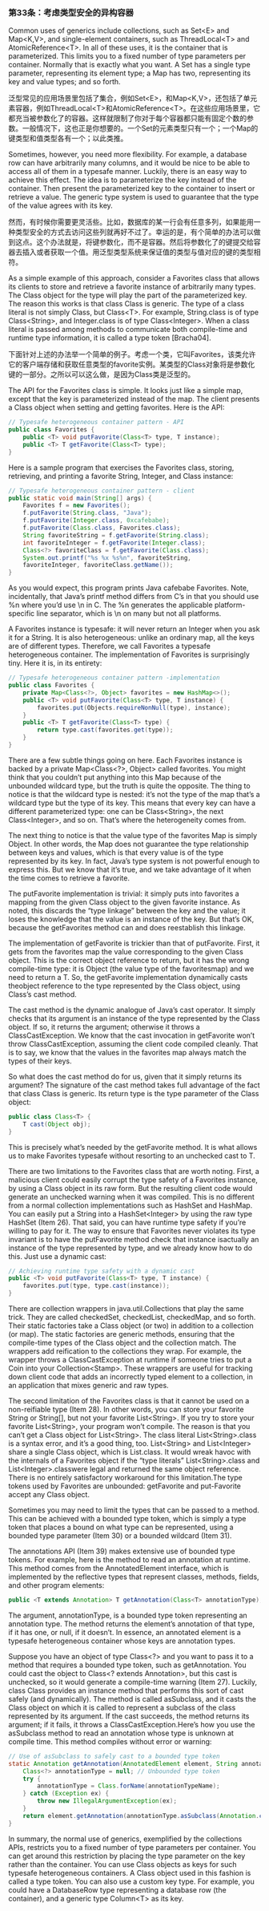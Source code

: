 ### 第33条：考虑类型安全的异构容器

Common uses of generics include collections, such as Set&lt;E&gt; and Map&lt;K,V&gt;, and single-element containers, such as ThreadLocal&lt;T&gt; and AtomicReference&lt;T&gt;. In all of these uses, it is the container that is parameterized. This limits you to a fixed number of type parameters per container. Normally that is exactly what you want. A Set has a single type parameter, representing its element type; a Map has two, representing its key and value types; and so forth.

泛型常见的应用场景里包括了集合，例如Set&lt;E&gt;，和Map&lt;K,V&gt;，还包括了单元素容器，例如ThreadLocal&lt;T&gt;和AtomicReference&lt;T&gt;。在这些应用场景里，它都充当被参数化了的容器。这样就限制了你对于每个容器都只能有固定个数的参数。一般情况下，这也正是你想要的。一个Set的元素类型只有一个；一个Map的键类型和值类型各有一个；以此类推。

Sometimes, however, you need more flexibility. For example, a database row can have arbitrarily many columns, and it would be nice to be able to access all of them in a typesafe manner. Luckily, there is an easy way to achieve this effect. The idea is to parameterize the key instead of the container. Then present the parameterized key to the container to insert or retrieve a value. The generic type system is used to guarantee that the type of the value agrees with its key.

然而，有时候你需要更灵活些。比如，数据库的某一行会有任意多列，如果能用一种类型安全的方式去访问这些列就再好不过了。幸运的是，有个简单的办法可以做到这点。这个办法就是，将键参数化，而不是容器。然后将参数化了的键提交给容器去插入或者获取一个值。用泛型类型系统来保证值的类型与值对应的键的类型相符。

As a simple example of this approach, consider a Favorites class that allows its clients to store and retrieve a favorite instance of arbitrarily many types. The Class object for the type will play the part of the parameterized key. The reason this works is that class Class is generic. The type of a class literal is not simply Class, but Class&lt;T&gt;. For example, String.class is of type Class&lt;String&gt;, and Integer.class is of type Class&lt;Integer&gt;. When a class literal is passed among methods to communicate both compile-time and runtime type information, it is called a type token \[Bracha04\].

下面针对上述的办法举一个简单的例子。考虑一个类，它叫Favorites，该类允许它的客户端存储和获取任意类型的favorite实例。某类型的Class对象将是参数化键的一部分。之所以可以这么做，是因为Class类是泛型的。

The API for the Favorites class is simple. It looks just like a simple map, except that the key is parameterized instead of the map. The client presents a Class object when setting and getting favorites. Here is the API:

```java
// Typesafe heterogeneous container pattern - API
public class Favorites {
    public <T> void putFavorite(Class<T> type, T instance);
    public <T> T getFavorite(Class<T> type);
}
```

Here is a sample program that exercises the Favorites class, storing, retrieving, and printing a favorite String, Integer, and Class instance:

```java
// Typesafe heterogeneous container pattern - client
public static void main(String[] args) {
    Favorites f = new Favorites();
    f.putFavorite(String.class, "Java");
    f.putFavorite(Integer.class, 0xcafebabe);
    f.putFavorite(Class.class, Favorites.class);
    String favoriteString = f.getFavorite(String.class);
    int favoriteInteger = f.getFavorite(Integer.class);
    Class<?> favoriteClass = f.getFavorite(Class.class);
    System.out.printf("%s %x %s%n", favoriteString,
    favoriteInteger, favoriteClass.getName());
}
```

As you would expect, this program prints Java cafebabe Favorites. Note, incidentally, that Java’s printf method differs from C’s in that you should use %n where you’d use \n in C. The %n generates the applicable platform-specific line separator, which is \n on many but not all platforms.

A Favorites instance is typesafe: it will never return an Integer when you ask it for a String. It is also heterogeneous: unlike an ordinary map, all the keys are of different types. Therefore, we call Favorites a typesafe heterogeneous container. The implementation of Favorites is surprisingly tiny. Here it is, in its entirety:

```java
// Typesafe heterogeneous container pattern -implementation
public class Favorites {
    private Map<Class<?>, Object> favorites = new HashMap<>();
    public <T> void putFavorite(Class<T> type, T instance) {
        favorites.put(Objects.requireNonNull(type), instance);
    } 
    public <T> T getFavorite(Class<T> type) {
        return type.cast(favorites.get(type));
    }
}
```

There are a few subtle things going on here. Each Favorites instance is backed by a private Map&lt;Class&lt;?&gt;, Object&gt; called favorites. You might think that you couldn’t put anything into this Map because of the unbounded wildcard type, but the truth is quite the opposite. The thing to notice is that the wildcard type is nested: it’s not the type of the map that’s a wildcard type but the type of its key. This means that every key can have a different parameterized type: one can be Class&lt;String&gt;, the next Class&lt;Integer&gt;, and so on. That’s where the heterogeneity comes from.

The next thing to notice is that the value type of the favorites Map is simply Object. In other words, the Map does not guarantee the type relationship between keys and values, which is that every value is of the type represented by its key. In fact, Java’s type system is not powerful enough to express this. But we know that it’s true, and we take advantage of it when the time comes to retrieve a favorite.

The putFavorite implementation is trivial: it simply puts into favorites a mapping from the given Class object to the given favorite instance. As noted, this discards the “type linkage” between the key and the value; it loses the knowledge that the value is an instance of the key. But that’s OK, because the getFavorites method can and does reestablish this linkage.

The implementation of getFavorite is trickier than that of putFavorite. First, it gets from the favorites map the value corresponding to the given Class object. This is the correct object reference to return, but it has the wrong compile-time type: it is Object \(the value type of the favoritesmap\) and we need to return a T. So, the getFavorite implementation dynamically casts theobject reference to the type represented by the Class object, using Class’s cast method.

The cast method is the dynamic analogue of Java’s cast operator. It simply checks that its argument is an instance of the type represented by the Class object. If so, it returns the argument; otherwise it throws a ClassCastException. We know that the cast invocation in getFavorite won’t throw ClassCastException, assuming the client code compiled cleanly. That is to say, we know that the values in the favorites map always match the types of their keys.

So what does the cast method do for us, given that it simply returns its argument? The signature of the cast method takes full advantage of the fact that class Class is generic. Its return type is the type parameter of the Class object:

```java
public class Class<T> {
    T cast(Object obj);
}
```

This is precisely what’s needed by the getFavorite method. It is what allows us to make Favorites typesafe without resorting to an unchecked cast to T.

There are two limitations to the Favorites class that are worth noting. First, a malicious client could easily corrupt the type safety of a Favorites instance, by using a Class object in its raw form. But the resulting client code would generate an unchecked warning when it was compiled. This is no different from a normal collection implementations such as HashSet and HashMap. You can easily put a String into a HashSet&lt;Integer&gt; by using the raw type HashSet \(Item 26\). That said, you can have runtime type safety if you’re willing to pay for it. The way to ensure that Favorites never violates its type invariant is to have the putFavorite method check that instance isactually an instance of the type represented by type, and we already know how to do this. Just use a dynamic cast:

```java
// Achieving runtime type safety with a dynamic cast
public <T> void putFavorite(Class<T> type, T instance) {
    favorites.put(type, type.cast(instance));
}
```

There are collection wrappers in java.util.Collections that play the same trick. They are called checkedSet, checkedList, checkedMap, and so forth. Their static factories take a Class object \(or two\) in addition to a collection \(or map\). The static factories are generic methods, ensuring that the compile-time types of the Class object and the collection match. The wrappers add reification to the collections they wrap. For example, the wrapper throws a ClassCastException at runtime if someone tries to put a Coin into your Collection&lt;Stamp&gt;. These wrappers are useful for tracking down client code that adds an incorrectly typed element to a collection, in an application that mixes generic and raw types.

The second limitation of the Favorites class is that it cannot be used on a non-reifiable type \(Item 28\). In other words, you can store your favorite String or String\[\], but not your favorite List&lt;String&gt;. If you try to store your favorite List&lt;String&gt;, your program won’t compile. The reason is that you can’t get a Class object for List&lt;String&gt;. The class literal List&lt;String&gt;.class is a syntax error, and it’s a good thing, too. List&lt;String&gt; and List&lt;Integer&gt; share a single Class object, which is List.class. It would wreak havoc with the internals of a Favorites object if the “type literals” List&lt;String&gt;.class and List&lt;Integer&gt;.classwere legal and returned the same object reference. There is no entirely satisfactory workaround for this limitation.The type tokens used by Favorites are unbounded: getFavorite and put-Favorite accept any Class object.

Sometimes you may need to limit the types that can be passed to a method. This can be achieved with a bounded type token, which is simply a type token that places a bound on what type can be represented, using a bounded type parameter \(Item 30\) or a bounded wildcard \(Item 31\).

The annotations API \(Item 39\) makes extensive use of bounded type tokens. For example, here is the method to read an annotation at runtime. This method comes from the AnnotatedElement interface, which is implemented by the reflective types that represent classes, methods, fields, and other program elements:

```java
public <T extends Annotation> T getAnnotation(Class<T> annotationType);
```

The argument, annotationType, is a bounded type token representing an annotation type. The method returns the element’s annotation of that type, if it has one, or null, if it doesn’t. In essence, an annotated element is a typesafe heterogeneous container whose keys are annotation types.

Suppose you have an object of type Class&lt;?&gt; and you want to pass it to a method that requires a bounded type token, such as getAnnotation. You could cast the object to Class&lt;? extends Annotation&gt;, but this cast is unchecked, so it would generate a compile-time warning \(Item 27\). Luckily, class Class provides an instance method that performs this sort of cast safely \(and dynamically\). The method is called asSubclass, and it casts the Class object on which it is called to represent a subclass of the class represented by its argument. If the cast succeeds, the method returns its argument; if it fails, it throws a ClassCastException.Here’s how you use the asSubclass method to read an annotation whose type is unknown at compile time. This method compiles without error or warning:

```java
// Use of asSubclass to safely cast to a bounded type token
static Annotation getAnnotation(AnnotatedElement element, String annotationTypeName) {
    Class<?> annotationType = null; // Unbounded type token
    try {
        annotationType = Class.forName(annotationTypeName);
    } catch (Exception ex) {
        throw new IllegalArgumentException(ex);
    } 
    return element.getAnnotation(annotationType.asSubclass(Annotation.class));
}
```

In summary, the normal use of generics, exemplified by the collections APIs, restricts you to a fixed number of type parameters per container. You can get around this restriction by placing the type parameter on the key rather than the container. You can use Class objects as keys for such typesafe heterogeneous containers. A Class object used in this fashion is called a type token. You can also use a custom key type. For example, you could have a DatabaseRow type representing a database row \(the container\), and a generic type Column&lt;T&gt; as its key.

